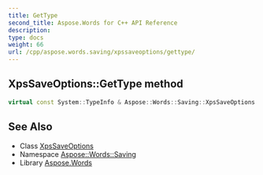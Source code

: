 ```yaml
---
title: GetType
second_title: Aspose.Words for C++ API Reference
description: 
type: docs
weight: 66
url: /cpp/aspose.words.saving/xpssaveoptions/gettype/
---
```

## XpsSaveOptions::GetType method




```cpp
virtual const System::TypeInfo & Aspose::Words::Saving::XpsSaveOptions::GetType() const override
```

## See Also

* Class [XpsSaveOptions](../)
* Namespace [Aspose::Words::Saving](../../)
* Library [Aspose.Words](../../../)
